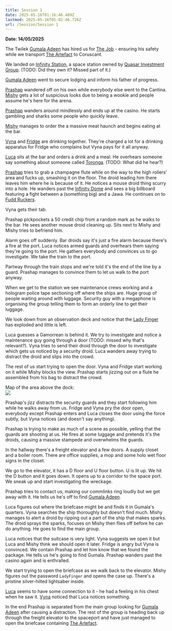 ```yaml
---
title: Session 1
date: 2025-05-16T01:16:46.489Z
lastmod: 2025-05-16T05:02:46.726Z
url: /Session/Session 1
---
```

**Date: 14/05/2025**

The Twilek [Gumala Adeen](/Characters/NPC/Gumala%20Adeen) has hired us for [The Job](/Plot/The%20Job) - ensuring his safety while we transport [The Artefact](/Plot/The%20Artefact) to Coruscant.

We landed on [Infinity Station](/Places/Infinity%20Station/Infinity%20Station), a space station owned by [Quasar Investment Group](/Factions%20and%20Groups/Quasar%20Investment%20Group). (TODO: Did they own it? Missed part of it.)

[Gumala Adeen](/Characters/NPC/Gumala%20Adeen) went to secure lodging and inform his father of progress.

[Prashap](/Characters/PCs/Prashap) wandered off on his own while everybody else went to the Cantina. [Mishy](/Characters/PCs/Mishy) gets a lot of suspicious looks due to being a wookie and people assume he's here for the arena.

[Prashap](/Characters/PCs/Prashap) wanders around mindlessly and ends up at the casino. He starts gambling and sharks some people who quickly leave.

[Mishy](/Characters/PCs/Mishy) manages to order the a massive meat haunch and begins eating at the bar.

[Vyna](/Characters/PCs/Vyna) and [Fridge](/Characters/PCs/Fridge) are drinking together. They're charged a lot for a drinking apparatus for Fridge who complains but Vyna pays for it all anyway.

[Luca](/Characters/PCs/Luca) sits at the bar and orders a drink and a meal. He overhears someone say something about someone called [Toronga](/Characters/NPC/Toronga). (TODO: What did he hear?)

[Prashap](/Characters/PCs/Prashap) tries to grab a champagne flute while on the way to the high rollers' area and fucks up, smashing it on the floor. The droid leading him there leaves him where he is because of it. He notices a mouse droid thing scurry into a hole. He wanders past the [Infinity Dome](/Places/Infinity%20Station/Infinity%20Dome) and sees a big billboard featuring a fight between a (something big) and a Jawa. He continues on to [Fudd Ruckers](/Places/Infinity%20Station/Fudd%20Ruckers).

Vyna gets their tab.

Prashap pickpockets a 50 credit chip from a random mark as he walks to the bar. He sees another mouse droid cleaning up. Sits next to Mishy and Mishy tries to befriend him.

Alarm goes off suddenly. Bar droids say it's just a fire alarm because there's a fire at the port. Luca notices armed guards and overhears them saying they're going to the port. He gathers everybody and convinces us to go investigate. We take the train to the port.

Partway through the train stops and we're told it's the end of the line by a guard. Prashap manages to convince them to let us walk to the port anyway.

When we get to the station we see maintenance crews working and a hologram police tape sectioning off where the ships are. Huge group of people waiting around with luggage. Security guy with a megaphone is organising the group telling them to form an orderly line to get their luggage.

We look down from an observation deck and notice that the [Lady Finger](/Plot/Lady%20Finger) has exploded and little is left.

Luca guesses a Gamorrean is behind it. We try to investigate and notice a maintenance guy going through a door (TODO: missed why that's relevant?). Vyna tries to send their droid through the door to investigate which gets us noticed by a security droid. Luca wanders away trying to distract the droid and slips into the crowd.

The rest of us start trying to open the door. Vyna and Fridge start working on it while Mishy blocks the view. Prashap starts jizzing out on a flute he assembled from his bag to distract the crowd.

Map of the area above the dock:\
<img src="/ob/Images/S1%20Ship%20Map.png">

Prashap's jizz distracts the security guards and they start following him while he walks away from us. Fridge and Vyna pry the door open, everybody except Prashap enters and Luca closes the door using the force subtly, but Vyna notices (and doesn't say anything).

Prashap is trying to make as much of a scene as possible, yelling that the guards are shooting at us. He fires at some luggage and pretends it's the droids, causing a massive stampede and overwhelms the guards.

In the hallway there's a freight elevator and a few doors. A supply closet and a boiler room. There are office supplies, a mop and some holo wet floor signs in the closet.

We go to the elevator, it has a D floor and U floor button. U is lit up. We hit the D button and it goes down. It opens up to a corridor to the space port. We sneak up and start investigating the wreckage.

Prashap tries to contact us, making our commlinks ring loudly but we get away with it. He tells us he's off to find [Gumala Adeen](/Characters/NPC/Gumala%20Adeen).

Luca figures out where the briefcase might be and finds it in Gumala's quarters. Vyna searches the ship thoroughly but doesn't find much. Mishy manages to alert a droid by ripping out a part of the ship that makes sparks. The droid sprays the sparks, focuses on Mishy then flies off before he can do anything. He goes to find the main group.

Luca notices that the suitcase is very light. Vyna suggests we open it but Luca and Mishy think we should open it later. Fridge is angry but Vyna is convinced. We contain Prashap and let him know that we found the package. He tells us he's going to find Gumala. Prashap wanders past the casino again and is enthralled.

We start trying to open the briefcase as we walk back to the elevator. Mishy figures out the password `LadyFinger` and opens the case up. There's a pristine silver-hilted lightsaber inside.

[Luca](/Characters/PCs/Luca) seems to have some connection to it - he had a feeling in his chest when he saw it. [Vyna](/Characters/PCs/Vyna) noticed that Luca notices something.

In the end Prashap is separated from the main group looking for [Gumala Adeen](/Characters/NPC/Gumala%20Adeen) after causing a distraction. The rest of the group is heading back up through the freight elevator to the spaceport and have just managed to open the briefcase containing [The Artefact](/Plot/The%20Artefact).

